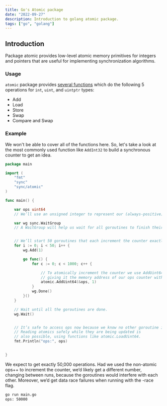 ```yaml
---
title: Go's Atomic package
date: "2022-09-27"
description: Introduction to golang atomic package.
tags: ["go", "golang"]
---
```


## Introduction

Package atomic provides low-level atomic memory primitives for integers and pointers that are useful for implementing synchronization algorithms.

### Usage

`atomic` package provides [several functions](https://pkg.go.dev/sync/atomic#pkg-functions) which do the following 5 operations for `int`, `uint`, and `uintptr` types:

- Add
- Load
- Store
- Swap
- Compare and Swap

### Example

We won't be able to cover all of the functions here. So, let's take a look at the most commonly used function like `AddInt32` to build a synchronous counter to get an idea. 

```go
package main

import (
    "fmt"
    "sync"
    "sync/atomic"
)

func main() {

    var ops uint64
    // We’ll use an unsigned integer to represent our (always-positive) counter.

    var wg sync.WaitGroup
    // A WaitGroup will help us wait for all goroutines to finish their work.


    // We’ll start 50 goroutines that each increment the counter exactly 1000 times.
    for i := 0; i < 50; i++ {
        wg.Add(1)

        go func() {
            for c := 0; c < 1000; c++ {

                // To atomically increment the counter we use AddUint64, 
                // giving it the memory address of our ops counter with the & syntax.
                atomic.AddUint64(&ops, 1)
            }
            wg.Done()
        }()
    }

    // Wait until all the goroutines are done.
    wg.Wait()


    // It’s safe to access ops now because we know no other goroutine is writing to it. 
    // Reading atomics safely while they are being updated is 
    // also possible, using functions like atomic.LoadUint64.
    fmt.Println("ops:", ops)

    
}
```

We expect to get exactly 50,000 operations. Had we used the non-atomic ops++ to increment the counter, we’d likely get a different number, changing between runs, because the goroutines would interfere with each other. Moreover, we’d get data race failures when running with the -race flag.

```bash
go run main.go
ops: 50000
```